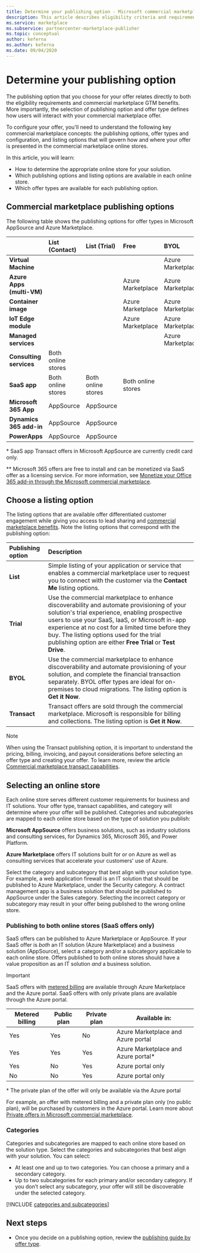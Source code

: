 ```yaml
---
title: Determine your publishing option - Microsoft commercial marketplace
description: This article describes eligibility criteria and requirements for publishing offers to Microsoft AppSource and Azure Marketplace.
ms.service: marketplace
ms.subservice: partnercenter-marketplace-publisher
ms.topic: conceptual
author: keferna
ms.author: keferna
ms.date: 09/04/2020
---
```


# Determine your publishing option

The publishing option that you choose for your offer relates directly to both the eligibility requirements and commercial marketplace GTM benefits. More importantly, the selection of publishing option and offer type defines how users will interact with your commercial marketplace offer.

To configure your offer, you'll need to understand the following key commercial marketplace concepts: the publishing options, offer types and configuration, and listing options that will govern how and where your offer is presented in the commercial marketplace online stores.

In this article, you will learn:

- How to determine the appropriate online store for your solution.
- Which publishing options and listing options are available in each online store.
- Which offer types are available for each publishing option.

## Commercial marketplace publishing options

The following table shows the publishing options for offer types in Microsoft AppSource and Azure Marketplace.

|   | **List (Contact)**  | **List (Trial)**  | **Free** | **BYOL** | **Transact**|
| :--------- | :----------- | :------------ | :----------- | :---------- |:---------- |
| **Virtual Machine** |  |  |  | Azure Marketplace |  Azure Marketplace |
| **Azure Apps (multi-VM)** |  |  | Azure Marketplace | Azure Marketplace | Azure Marketplace  |
| **Container image** |  |  | Azure Marketplace | Azure Marketplace |   |
| **IoT Edge module** |  |  | Azure Marketplace | Azure Marketplace |   |
| **Managed services** |  |  |  | Azure Marketplace |   |
| **Consulting services** | Both online stores |  |  |  |   |
| **SaaS app** | Both online stores | Both online stores | Both online stores |  | Both online stores* |
| **Microsoft 365 App** | AppSource | AppSource |  |  | AppSource**  |
| **Dynamics 365 add-in** |  AppSource | AppSource |  |  |   |
| **PowerApps** | AppSource |AppSource  |  |  |   |

&#42; SaaS app Transact offers in Microsoft AppSource are currently credit card only.

&#42;&#42; Microsoft 365 offers are free to install and can be monetized via SaaS offer as a licensing service. For more information, see [Monetize your Office 365 add-in through the Microsoft commercial marketplace](/office/dev/store/monetize-addins-through-microsoft-commercial-marketplace).

## Choose a listing option

The listing options that are available offer differentiated customer engagement while giving you access to lead sharing and [commercial marketplace benefits](https://docs.microsoft.com/azure/marketplace/gtm-your-marketplace-benefits). Note the listing options that correspond with the publishing option:

| **Publishing option**    | **Description**  |
| :------------------- | :-------------------|
| **List** | Simple listing of your application or service that enables a commercial marketplace user to request you to connect with the customer via the **Contact Me** listing options. |
| **Trial** | Use the commercial marketplace to enhance discoverability and automate provisioning of your solution's trial experience, enabling prospective users to use your SaaS, IaaS, or Microsoft in-app experience at no cost for a limited time before they buy. The listing options used for the trial publishing option are either **Free Trial** or **Test Drive**. |
| **BYOL** | Use the commercial marketplace to enhance discoverability and automate provisioning of your solution, and complete the financial transaction separately. BYOL offer types are ideal for on-premises to cloud migrations. The listing option is **Get it Now**.
| **Transact** | Transact offers are sold through the commercial marketplace. Microsoft is responsible for billing and collections. The listing option is **Get it Now**.|

> [!Note]
> When using the Transact publishing option, it is important to understand the pricing, billing, invoicing, and payout considerations before selecting an offer type and creating your offer. To learn more, review the article [Commercial marketplace transact capabilities](./marketplace-commercial-transaction-capabilities-and-considerations.md).

## Selecting an online store

Each online store serves different customer requirements for business and IT solutions. Your offer type, transact capabilities, and category will determine where your offer will be published. Categories and subcategories are mapped to each online store based on the type of solution you publish:

**Microsoft AppSource** offers business solutions, such as industry solutions and consulting services, for Dynamics 365, Microsoft 365, and Power Platform.

**Azure Marketplace** offers IT solutions built for or on Azure as well as consulting services that accelerate your customers' use of Azure.

Select the category and subcategory that best align with your solution type. For example, a web application firewall is an IT solution that should be published to Azure Marketplace, under the Security category. A contract management app is a business solution that should be published to AppSource under the Sales category. Selecting the incorrect category or subcategory may result in your offer being published to the wrong online store.

### Publishing to both online stores (SaaS offers only)

SaaS offers can be published to Azure Marketplace or AppSource. If your SaaS offer is *both* an IT solution (Azure Marketplace) and a business solution (AppSource), select a category and/or a subcategory applicable to each online store. Offers published to both online stores should have a value proposition as an IT solution *and* a business solution.

> [!IMPORTANT]
> SaaS offers with [metered billing](partner-center-portal/saas-metered-billing.md) are available through Azure Marketplace and the Azure portal. SaaS offers with only private plans are available through the Azure portal.

| Metered billing | Public plan | Private plan | Available in: |
|---|---|---|---|
| Yes             | Yes         | No           | Azure Marketplace and Azure portal |
| Yes             | Yes         | Yes          | Azure Marketplace and Azure portal* |
| Yes             | No          | Yes          | Azure portal only |
| No              | No          | Yes          | Azure portal only |

&#42; The private plan of the offer will only be available via the Azure portal

For example, an offer with metered billing and a private plan only (no public plan), will be purchased by customers in the Azure portal. Learn more about [Private offers in Microsoft commercial marketplace](private-offers.md).

### Categories

Categories and subcategories are mapped to each online store based on the solution type. Select the categories and subcategories that best align with your solution. You can select:

- At least one and up to two categories. You can choose a primary and a secondary category.
- Up to two subcategories for each primary and/or secondary category. If you don’t select any subcategory, your offer will still be discoverable under the selected category.

[!INCLUDE [categories and subcategories](./includes/categories.md)]

## Next steps

- Once you decide on a publishing option, review the [publishing guide by offer type](./publisher-guide-by-offer-type.md).
